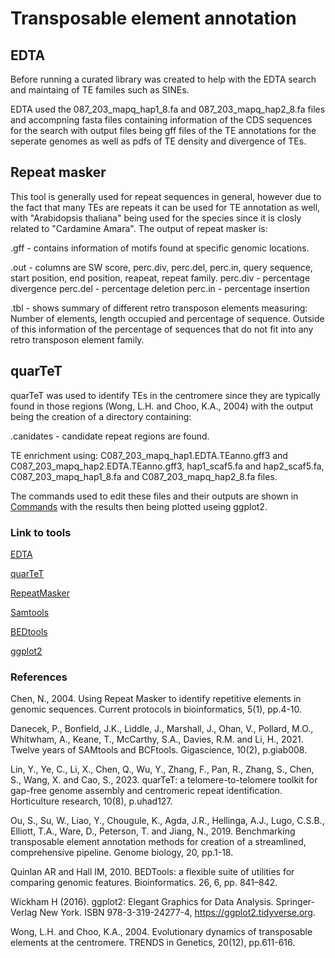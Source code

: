 # Transposable element annotation

## EDTA
Before running a curated library was created to help with the EDTA search and maintaing of TE familes such as SINEs.

EDTA used the 087_203_mapq_hap1_8.fa and 087_203_mapq_hap2_8.fa files and accompning fasta files containing information of the CDS sequences for the search with output files being gff files of the TE annotations for the seperate genomes as well as pdfs of TE density and divergence of TEs.

## Repeat masker

This tool is generally used for repeat sequences in general, however due to the fact that many TEs are repeats it can be used for TE annotation as well, with "Arabidopsis thaliana" being used for the species since it is closly related to "Cardamine Amara". The output of repeat masker is:

.gff - contains information of motifs found at specific genomic locations.

.out - columns are SW score, perc.div, perc.del, perc.in, query sequence, start position, end position, reapeat, repeat family.
perc.div - percentage divergence
perc.del - percentage deletion
perc.in - percentage insertion

.tbl - shows summary of different retro transposon elements measuring: Number of elements, length occupied and percentage of sequence. Outside of this information of the percentage of sequences that do not fit into any retro transposon element family. 

## quarTeT

quarTeT was used to identify TEs in the centromere since they are typically found in those regions (Wong, L.H. and Choo, K.A., 2004) with the output being the creation of a directory containing:

.canidates - candidate repeat regions are found.

TE enrichment using:
C087_203_mapq_hap1.EDTA.TEanno.gff3 and C087_203_mapq_hap2.EDTA.TEanno.gff3, hap1_scaf5.fa and hap2_scaf5.fa, C087_203_mapq_hap1_8.fa and C087_203_mapq_hap2_8.fa files.

The commands used to edit these files and their outputs are shown in [Commands](https://github.com/mbxss28/LIFE4136_rotation3_Group3/blob/main/TE_Annotation/TE_enrichment/percentage_TEcoverage_commands)  with the results then being plotted useing ggplot2.


### Link to tools
[EDTA](https://github.com/oushujun/EDTA)

[quarTeT](https://github.com/aaranyue/quarTeT)

[RepeatMasker](https://github.com/Dfam-consortium/RepeatMasker)

[Samtools](https://www.htslib.org/doc/samtools-faidx.html)

[BEDtools](https://github.com/arq5x/bedtools2)

[ggplot2](https://ggplot2.tidyverse.org/)

### References
Chen, N., 2004. Using Repeat Masker to identify repetitive elements in genomic sequences. Current protocols in bioinformatics, 5(1), pp.4-10.

Danecek, P., Bonfield, J.K., Liddle, J., Marshall, J., Ohan, V., Pollard, M.O., Whitwham, A., Keane, T., McCarthy, S.A., Davies, R.M. and Li, H., 2021. Twelve years of SAMtools and BCFtools. Gigascience, 10(2), p.giab008.

Lin, Y., Ye, C., Li, X., Chen, Q., Wu, Y., Zhang, F., Pan, R., Zhang, S., Chen, S., Wang, X. and Cao, S., 2023. quarTeT: a telomere-to-telomere toolkit for gap-free genome assembly and centromeric repeat identification. Horticulture research, 10(8), p.uhad127.

Ou, S., Su, W., Liao, Y., Chougule, K., Agda, J.R., Hellinga, A.J., Lugo, C.S.B., Elliott, T.A., Ware, D., Peterson, T. and Jiang, N., 2019. Benchmarking transposable element annotation methods for creation of a streamlined, comprehensive pipeline. Genome biology, 20, pp.1-18.

Quinlan AR and Hall IM, 2010. BEDTools: a flexible suite of utilities for comparing genomic features. Bioinformatics. 26, 6, pp. 841–842.

Wickham H (2016). ggplot2: Elegant Graphics for Data Analysis. Springer-Verlag New York. ISBN 978-3-319-24277-4, https://ggplot2.tidyverse.org.

Wong, L.H. and Choo, K.A., 2004. Evolutionary dynamics of transposable elements at the centromere. TRENDS in Genetics, 20(12), pp.611-616.
